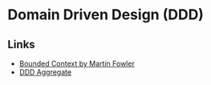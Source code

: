 # Domain Driven Design (DDD)


## Links

* [Bounded Context by Martin Fowler](https://martinfowler.com/bliki/BoundedContext.html)
* [DDD Aggregate](https://martinfowler.com/bliki/DDD_Aggregate.html)

